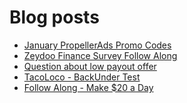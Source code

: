 # Blog posts
<!-- BLOG-POST-LIST:START -->
- [January PropellerAds Promo Codes](https://afflift.com/f/threads/january-propellerads-promo-codes.10169/)
- [Zeydoo Finance Survey Follow Along](https://afflift.com/f/threads/zeydoo-finance-survey-follow-along.10174/)
- [Question about low payout offer](https://afflift.com/f/threads/question-about-low-payout-offer.10172/)
- [TacoLoco - BackUnder Test](https://afflift.com/f/threads/tacoloco-backunder-test.10080/)
- [Follow Along - Make $20 a Day](https://afflift.com/f/threads/follow-along-make-20-a-day.10149/)
<!-- BLOG-POST-LIST:END -->
